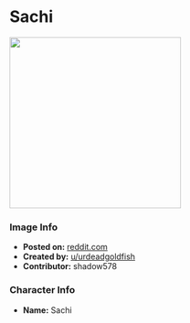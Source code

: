# Sachi

<img src="https://raw.githubusercontent.com/shadow578/Project-Padoru/master/Padoru/reddit-sachi.png" height="300">

### Image Info
* **Posted on:**     [reddit.com](https://www.reddit.com/r/Animemes/comments/cy8bay/mascots_padoru_early_december/)
* **Created by:**    [u/urdeadgoldfish](https://github.com/shadow578/Project-Padoru/blob/master/table-of-contents/creators/uurdeadgoldfish.md)
* **Contributor:**   shadow578

### Character Info
* **Name:**   Sachi


